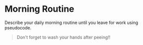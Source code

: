 # Morning Routine

Describe your daily morning routine until you leave for work using pseudocode.

> Don't forget to wash your hands after peeing!!